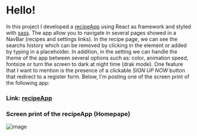 # Hello! 
In this project I developed a [recipeApp](https://gregarious-gelato-39cf0d.netlify.app/) using React as framework and styled with [sass](https://sass-lang.com/).
The app allow you to navigate in several pages showed in a NavBar (recipes and settings links). In the recipe page, we can see the searchs history which can be removed by clicking in the element or added by typing in a placeholder. In addition, in the setting we can handle the theme of the app between several options such as: color, animation speed, fontsize or turn the screen to dark at night time (drak mode).
One feature that I want  to mention is the presence of a clickable *SIGN UP NOW* button that redirect to a register form.
Below, I'm posting one of the screen print of the following app:
### Link: [recipeApp](https://gregarious-gelato-39cf0d.netlify.app/)
### Screen print of the recipeApp (Homepape)

![image](https://user-images.githubusercontent.com/78646102/221213545-08b706db-3e41-4793-ab83-8fccb78f5c92.png)

